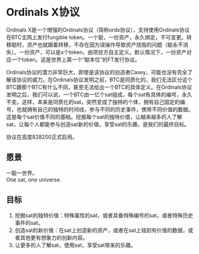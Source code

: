 Ordinals X协议
=========


Ordinals X是一个增强的Ordinals协议（简称ordx协议），支持使用Ordinals协议在BTC主网上发行fungible token。一个聪，一份资产，永久绑定，不可变更。转移聪时，资产也就跟着转移，不存在因为误操作导致资产烧毁的问题（聪永不消失）。一份资产，可以是x个token，由项目方自主定义。默认情况下，一份资产对应一个token。这是世界上第一个“聪本位”的FT发行协议。


Ordinals协议的潜力非常巨大，即使是该协议的创造者Casey，可能也没有完全了解该协议的威力。在Ordinals协议发明之前，BTC是同质化的，我们无法区分这个BTC跟那个BTC有什么不同，甚至无法给出一个BTC的具体定义。在Ordinals协议发明之后，我们可以说，一个BTC由一亿个sat组成，每个sat有具体的编号，永久不变。这样，本来是同质化的sat，突然变成了独特的个体，拥有自己固定的编号，也就拥有自己的独特的时间线，参与不同的历史事件，携带不同价值的数据。这是每个sat价值不同的基础。挖掘每个sat的独特价值，让越来越多的人了解sat，让每个人都能参与创造sat新的价值，享受sat的乐趣，是我们的最终目标。  

协议在高度828200正式启用。


愿景
----
一聪一世界。  
One sat, one universe.  

目标
-----
1. 挖掘sat的独特价值：特殊属性的sat，或者具备特殊编号的sat，或者特殊历史事件的sat。
2. 创造sat的新价值：在sat上创造新的资产，或者在sat上铭刻有价值的数据，或者其他更有想象力的创新内容。 
3. 让更多的人了解sat，使用sat，享受sat带来的乐趣。  


